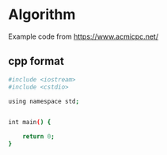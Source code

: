 # Algorithm

Example code from https://www.acmicpc.net/

## cpp format
```bash
#include <iostream>
#include <cstdio>

using namespace std;


int main() {

	return 0;
}
```